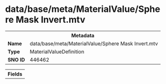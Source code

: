 <h1>data/base/meta/MaterialValue/Sphere Mask Invert.mtv</h1><table><tr><th colspan="100%">Metadata</th></tr><tr><td><b>Name</b></td><td>data/base/meta/MaterialValue/Sphere Mask Invert.mtv</td></tr><tr><td><b>Type</b></td><td>MaterialValueDefinition</td></tr><tr><td><b>SNO ID</b></td><td>446462</td></tr></table>

<table><tr><th colspan="100%">Fields</th></tr></table>

